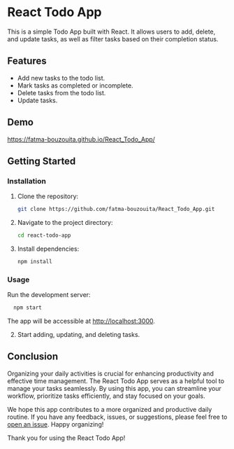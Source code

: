 # React Todo App

This is a simple Todo App built with React. It allows users to add, delete, and update tasks, as well as filter tasks based on their completion status.

## Features

- Add new tasks to the todo list.
- Mark tasks as completed or incomplete.
- Delete tasks from the todo list.
- Update tasks.

## Demo
https://fatma-bouzouita.github.io/React_Todo_App/

## Getting Started

### Installation

1. Clone the repository:

    ```bash
    git clone https://github.com/fatma-bouzouita/React_Todo_App.git
    ```

2. Navigate to the project directory:

    ```bash
    cd react-todo-app
    ```

3. Install dependencies:

    ```bash
    npm install
    ```

### Usage
 Run the development server:

  ```bash
    npm start
  ```

The app will be accessible at [http://localhost:3000](http://localhost:3000).

2. Start adding, updating, and deleting tasks.

## Conclusion

Organizing your daily activities is crucial for enhancing productivity and effective time management.
The React Todo App serves as a helpful tool to manage your tasks seamlessly. By using this app, you can streamline your workflow, prioritize tasks efficiently, and stay focused on your goals.

We hope this app contributes to a more organized and productive daily routine.
If you have any feedback, issues, or suggestions, please feel free to [open an issue](https://github.com/fatma-bouzouita/React_Todo_App/issues).
Happy organizing!

Thank you for using the React Todo App!

